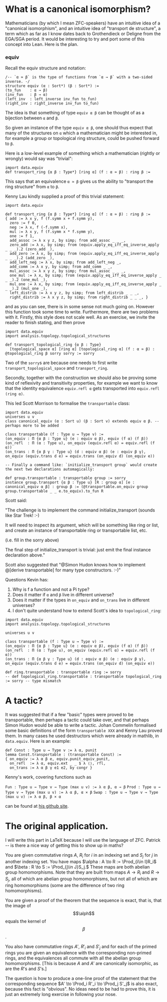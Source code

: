 # What is a canonical isomorphism?

Mathematicians (by which I mean ZFC-speakers) have an intuitive idea of a
"canonical isomorphism", and an intuitive idea of "transport de structure",
a term which as far as I know dates back to Grothendieck or Deligne from the
EGA/SGA period. It would be interesting to try and port some of this
concept into Lean. Here is the plan.

### equiv

Recall the equiv structure and notation:
```lean
/-- `α ≃ β` is the type of functions from `α → β` with a two-sided inverse. -/
structure equiv (α : Sort*) (β : Sort*) :=
(to_fun    : α → β)
(inv_fun   : β → α)
(left_inv  : left_inverse inv_fun to_fun)
(right_inv : right_inverse inv_fun to_fun)
```

The idea is that something of type `equiv α β` can be thought of as a bijection
between  `α` and `β`.

So given an instance of the type `equiv α β`, one should thus expect that
many of the structures on `α` which a mathematician might be interested in,
for example a group or topological ring structure, could be pushed
forward to `β`.

Here is a low-level example of something which a mathematician
(rightly or wrongly) would say was "trivial":

```lean
import data.equiv
def transport_ring {α β : Type*} [ring α] (f : α ≃ β) : ring β :=
```

This says that an equivalence `α ≃ β` gives us the ability to
"transport the ring structure" from `α` to `β`.

Kenny Lau kindly supplied a proof of this trivial statement:

```lean
import data.equiv

def transport_ring {α β : Type*} [ring α] (f : α ≃ β) : ring β :=
{ add := λ x y, f (f.symm x + f.symm y),
  zero := f 0,
  neg := λ x, f (-f.symm x),
  mul := λ x y, f (f.symm x * f.symm y),
  one := f 1,
  add_assoc := λ x y z, by simp; from add_assoc _ _ _,
  zero_add := λ x, by simp; from (equiv.apply_eq_iff_eq_inverse_apply _ _ _).2 (zero_add _),
  add_zero := λ x, by simp; from (equiv.apply_eq_iff_eq_inverse_apply _ _ _).2 (add_zero _),
  add_left_neg := λ x, by simp; from add_left_neg _,
  add_comm := λ x y, by simp; from add_comm _ _,
  mul_assoc := λ x y z, by simp; from mul_assoc _ _ _,
  one_mul := λ x, by simp; from (equiv.apply_eq_iff_eq_inverse_apply _ _ _).2 (one_mul _),
  mul_one := λ x, by simp; from (equiv.apply_eq_iff_eq_inverse_apply _ _ _).2 (mul_one _),
  left_distrib := λ x y z, by simp; from left_distrib _ _ _,
  right_distrib := λ x y z, by simp; from right_distrib _ _ _, }
```

and as you can see, there is in some sense not much going on. However this
function took some time to write. Furthermore, there are two problems with it.
Firstly, this style does not scale well. As an exercise, we invite the
reader to finish stating, and then prove

```lean
import data.equiv
import analysis.topology.topological_structures

def transport_topological_ring {α β : Type} 
  [topological_space α] [ring α] [topological_ring α] (f : α ≃ β) : @topological_ring β sorry sorry := sorry
```

Two of the `sorry`s are because one needs to first write `transport_topological_space` and `transport_ring`.

Secondly, together with the construction we should also
be proving some kind of reflexivity and transitivity properties,
for example we want to know that the identity equivalence
`equiv.refl α` gets transported into `equiv.refl (ring α)`.

This led Scott Morrison to formalise the `transportable` class:

```lean
import data.equiv 
universes u v 
class canonical_equiv (α : Sort u) (β : Sort v) extends equiv α β. -- perhaps more to be added

class transportable (f : Type u → Type v) :=
(on_equiv : Π {α β : Type u} (e : equiv α β), equiv (f α) (f β))
(on_refl  : Π (α : Type u), on_equiv (equiv.refl α) = equiv.refl (f α))
(on_trans : Π {α β γ : Type u} (d : equiv α β) (e : equiv β γ), on_equiv (equiv.trans d e) = equiv.trans (on_equiv d) (on_equiv e))

-- Finally a command like: `initialize_transport group` would create the next two declarations automagically:

def group.transportable : transportable group := sorry
instance group.transport {α β : Type u} [R : group α] [e : canonical_equiv α β] : group β := (@transportable.on_equiv group group.transportable _ _ e.to_equiv).to_fun R
```

Scott said:

"The challenge is to implement the command initialize_transport (sounds like Star Trek! :-)

It will need to inspect its argument, which will be something like ring or list, and create an instance of transportable ring or transportable list, etc.

(i.e. fill in the sorry above)

The final step of initialize_transport is trivial: just emit the final instance declaration above."

Scott also suggested that "@Simon Hudon knows how to implement @[derive transportable] for many type constructors. :-)"

Questions Kevin has:
1) Why is f a function and not a Pi type?
2) Does it matter if `α` and `β` live in different universe?
3) Does it matter if the types in `on_equiv` and `on_trans` live in
different universes?
4) I don't quite understand how to extend Scott's idea to
`topological_ring`:

```lean
import data.equiv 
import analysis.topology.topological_structures

universes u v 

class transportable (f : Type u → Type v) :=
(on_equiv : Π {α β : Type u} (e : equiv α β), equiv (f α) (f β))
(on_refl  : Π (α : Type u), on_equiv (equiv.refl α) = equiv.refl (f α))
(on_trans : Π {α β γ : Type u} (d : equiv α β) (e : equiv β γ), on_equiv (equiv.trans d e) = equiv.trans (on_equiv d) (on_equiv e))

def ring.transportable : transportable ring := sorry
-- def topological_ring.transportable : transportable topological_ring := sorry -- type mismatch
```
# A tactic?

It was suggested that if a few "basic" types were proved to be transportable, then perhaps a tactic could take over, and that perhaps Simon Hudon would be able to write a tactic. Johan Commelin formalised some basic definitions of the form `transportable XXX` and Kenny Lau proved them. In many cases he used destructors which were already in mathlib, in `data.equiv`. Here is an example:

```lean
def Const : Type u → Type v := λ α, punit
lemma Const.transportable : (transportable Const) :=
{ on_equiv := λ α β e, equiv.punit_equiv_punit,
  on_refl  := λ α, equiv.ext _ _ $ λ ⟨⟩, rfl,
  on_trans := λ α β γ e1 e2, by congr }
```

Kenny's work, covering functions such as 

`Fun : Type u → Type v → Type (max u v) := λ α β, α → β`
`Prod : Type u → Type v → Type (max u v) := λ α β, α × β`
`Swap : Type u → Type v → Type (max u v) := λ α β, β × α`

can be found at [his github site](https://github.com/kckennylau/Lean/blob/df5a7a1dacff369b81f6cd807d24e2c6623c30a3/johan_challenge.lean#L5).

# The original application.

I will write this part in LaTeX because I will use the language of ZFC.
Patrick -- is there a nice way of getting this to show up in maths?

You are given commutative rings $A$, $R_i$ for $i$ in an indexing set
and $S_j$ for $j$ in another indexing set. You have maps
$\alpha : A \to R := \Prod_{i\in I}R_i$
and
$\beta : R \to S := \Prod_{j\in J}S_j.$
These maps are both abelian group homomorphisms. Note that they are built
from maps $A\to R_i$ and $R\to S_j$, all of which are abelian group
homomorphisms, but not all of which are ring homomorphisms (some are
the difference of two ring homomorphisms). 

You are given a proof of the theorem that the sequence is exact,
that is, that the image of $$\alph$$ equals the kernel of $$\beta$$.

You also have commutative rings $A'$, $R'_i$ and $S'_j$
and for each of the primed rings you are given an equivalence with the
corresponding non-primed rings, and the equivalences all commute with
all the abelian group homomorphisms. [This is because $A$ and $A'$
are canonically isomorphic, as are the $R$'s and $S$'s.]

The question is how to produce a one-line proof of the statement that the
corresponding sequence $A' \to \Prod_i R'_i \to \Prod_j S'_j$
is also exact, because this fact is "obvious". No ideas need to be had
to prove this, it is just an extremely long exercise in following
your nose.
